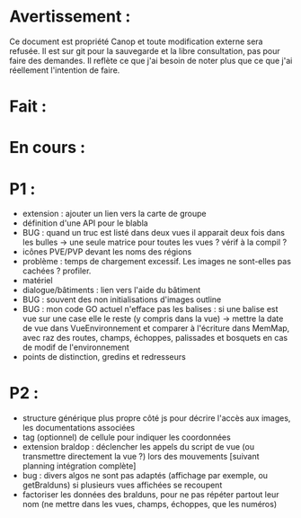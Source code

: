 Avertissement :
===============

Ce document est propriété Canop et toute modification externe sera refusée. Il est sur git pour la sauvegarde et la libre consultation, pas pour faire des demandes. Il reflète ce que j'ai besoin de noter plus que ce que j'ai réellement l'intention de faire.

Fait :
======

En cours :
==========


P1 :
====

* extension : ajouter un lien vers la carte de groupe
* définition d'une API pour le blabla
* BUG : quand un truc est listé dans deux vues il apparait deux fois dans les bulles -> une seule matrice pour toutes les vues ? vérif à la compil ?
* icônes PVE/PVP devant les noms des régions
* problème : temps de chargement excessif. Les images ne sont-elles pas cachées ? profiler.
* matériel
* dialogue/bâtiments : lien vers l'aide du bâtiment
* BUG : souvent des non initialisations d'images outline
* BUG : mon code GO actuel n'efface pas les balises : si une balise est vue sur une case elle le reste (y compris dans la vue)
	-> mettre la date de vue dans VueEnvironnement et comparer à l'écriture dans MemMap, avec raz des routes, champs, échoppes, palissades et bosquets en cas de modif de l'environnement
* points de distinction, gredins et redresseurs

P2 :
====

* structure générique plus propre côté js pour décrire l'accès aux images, les documentations associées
* tag (optionnel) de cellule pour indiquer les coordonnées
* extension braldop : déclencher les appels du script de vue (ou transmettre directement la vue ?) lors des mouvements [suivant planning intégration complète]
* bug : divers algos ne sont pas adaptés (affichage par exemple, ou getBralduns) si plusieurs vues affichées se recoupent
* factoriser les données des bralduns, pour ne pas répéter partout leur nom (ne mettre dans les vues, champs, échoppes, que les numéros)

